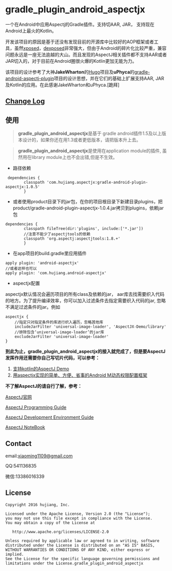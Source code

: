 [xposed]:https://github.com/rovo89/Xposed
[dexposed]:https://github.com/alibaba/dexposed
[Hugo]:https://github.com/JakeWharton/hugo
[gradle-android-aspectj-plugin]:https://github.com/uPhyca/gradle-android-aspectj-plugin

gradle_plugin_android_aspectjx
==================================

 一个在Android中应用Aspectj的Gradle插件。支持切AAR, JAR， 支持现在Android上最火的Kotlin。 
 
 
 开发该项目的原因是基于还没有发现目前的开源库中比较好的AOP框架或者工具，虽然[xposed]，[dexposed]非常强大，但由于Android的碎片化比较严重，兼容问题永远是一座无法逾越的大山。而且发现的AspectJ相关插件都不支持AAR或者JAR切入的，对于目前在Android圈很火爆的Kotlin更加无能为力。
 
 该项目的设计参考了大神**JakeWharton**的[Hugo]项目及**uPhyca**的[gradle-android-aspectj-plugin]项目的设计思想，并在它们的基础上扩展支持AAR, JAR及Kotlin的应用。在此感谢JakeWharton和uPhyca.[跪拜]

[Change Log](CHANGELOG.md)
----------

使用
-----

> **gradle_plugin_android_aspectjx**是基于 gradle android插件1.5及以上版本设计的，如果你还在用1.3或者更低版本，请把版本升上去。

> **gradle_plugin_android_aspectjx**是使用在application module的插件, 虽然用在library module上也不会出错,但是不生效。

* 路径依赖

```
 dependencies {
        classpath 'com.hujiang.aspectjx:gradle-android-plugin-aspectjx:1.0.5'
        }
```
* 或者使用product目录下的jar包，在你的项目根目录下新建目录plugins，把product/gradle-android-plugin-aspectjx-1.0.4.jar拷贝到plugins，依赖jar包

```
dependencies {
        classpath fileTree(dir:'plugins', include:['*.jar'])
        //注意不能少了aspectjtools的依赖
        classpath 'org.aspectj:aspectjtools:1.8.+'
        }
```

* 在app项目的build.gradle里应用插件

```
apply plugin: 'android-aspectjx'
//或者这样也可以
apply plugin: 'com.hujiang.android-aspectjx'
```

* aspectjx配置

aspectjx默认情况会遍历项目的所有class及依赖的jar， aar库去找需要织入代码的地方。为了提升编译效率，你可以加入过滤条件去指定需要织入代码的jar, 忽略不满足过滤条件的jar。例如

```
aspectjx {
	//指定只对指定条件的库进行织入遍历，忽略其他库
	includeJarFilter 'universal-image-loader', 'AspectJX-Demo/library'
	//排除包含‘universal-image-loader’的jar库
	excludeJarFilter 'universal-image-loader'
}
```


**到此为止，gradle_plugin_android_aspectjx的接入就完成了，但是要AspectJ发挥作用还需要你自己写切片代码，可以参考：**

1. [支持kotlin的AspectJ Demo](https://github.com/HujiangTechnology/AspectJ-Demo)
2. [用aspectjx实现的简单、方便、省事的Android M动态权限配置框架](https://github.com/firefly1126/android_permission_aspectjx)

**不了解AspectJ的请自行了解，参考：**

[AspectJ官网](https://eclipse.org/aspectj/)

[AspectJ Programming Guide](https://eclipse.org/aspectj/doc/released/progguide/index.html)

[AspectJ Development Environment Guide](https://eclipse.org/aspectj/doc/released/devguide/index.html)

[AspectJ NoteBook](https://eclipse.org/aspectj/doc/released/adk15notebook/index.html)

Contact
----------

email:xiaoming1109@gmail.com

QQ:541136835

微信:13386016339


License
-------

    Copyright 2016 hujiang, Inc.

    Licensed under the Apache License, Version 2.0 (the "License");
    you may not use this file except in compliance with the License.
    You may obtain a copy of the License at

       http://www.apache.org/licenses/LICENSE-2.0

    Unless required by applicable law or agreed to in writing, software
    distributed under the License is distributed on an "AS IS" BASIS,
    WITHOUT WARRANTIES OR CONDITIONS OF ANY KIND, either express or implied.
    See the License for the specific language governing permissions and
    limitations under the License.gradle_plugin_android_aspectjx
